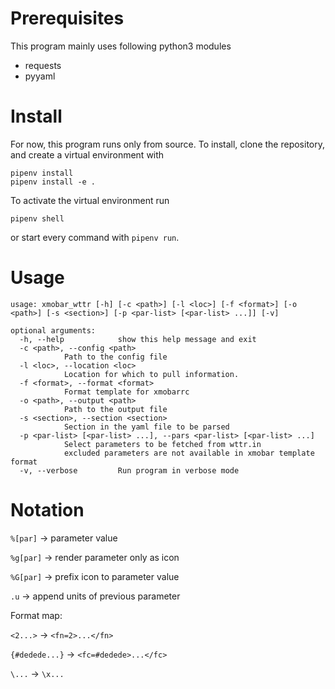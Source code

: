 

# Prerequisites

This program mainly uses following python3 modules

-   requests
-   pyyaml


# Install

For now, this program runs only from source. To install, clone the
repository, and create a virtual environment with

    pipenv install
    pipenv install -e .

To activate the virtual environment run

    pipenv shell

or start every command with `pipenv run`.


# Usage

    usage: xmobar_wttr [-h] [-c <path>] [-l <loc>] [-f <format>] [-o <path>] [-s <section>] [-p <par-list> [<par-list> ...]] [-v]
    
    optional arguments:
      -h, --help            show this help message and exit
      -c <path>, --config <path>
    			Path to the config file
      -l <loc>, --location <loc>
    			Location for which to pull information.
      -f <format>, --format <format>
    			Format template for xmobarrc
      -o <path>, --output <path>
    			Path to the output file
      -s <section>, --section <section>
    			Section in the yaml file to be parsed
      -p <par-list> [<par-list> ...], --pars <par-list> [<par-list> ...]
    			Select parameters to be fetched from wttr.in
    			excluded parameters are not available in xmobar template format
      -v, --verbose         Run program in verbose mode


# Notation

`%[par]`       -> parameter value

`%g[par]`      -> render parameter only as icon

`%G[par]`      -> prefix icon to parameter value

`.u`           -> append units of previous parameter

Format map:

`<2...>`       -> `<fn=2>...</fn>`

`{#dedede...}` -> `<fc=#dedede>...</fc>`

`\...`         -> `\x...`

